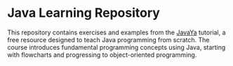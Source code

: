 # Java Learning Repository

This repository contains exercises and examples from the [JavaYa](https://www.tutorialesprogramacionya.com/javaya/) tutorial, a free resource designed to teach Java programming from scratch. The course introduces fundamental programming concepts using Java, starting with flowcharts and progressing to object-oriented programming.
